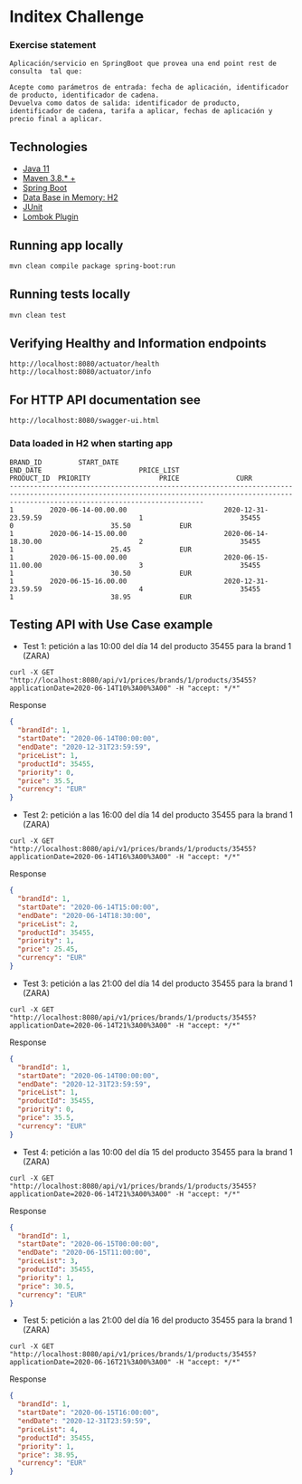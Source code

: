 # Inditex Challenge

### Exercise statement
```
Aplicación/servicio en SpringBoot que provea una end point rest de consulta  tal que:

Acepte como parámetros de entrada: fecha de aplicación, identificador de producto, identificador de cadena.
Devuelva como datos de salida: identificador de producto, identificador de cadena, tarifa a aplicar, fechas de aplicación y precio final a aplicar.
```

## Technologies 
- [Java 11](https://www.oracle.com/java/technologies/downloads/)
- [Maven 3.8.* +](https://maven.apache.org/download.cgi)
- [Spring Boot](https://docs.spring.io/spring-boot/docs/current/reference/html/documentation.html)
- [Data Base in Memory: H2](https://www.h2database.com/html/main.html)
- [JUnit](https://junit.org/junit5/docs/current/user-guide/)
- [Lombok Plugin](https://projectlombok.org/) 

## Running app locally
```bash
mvn clean compile package spring-boot:run
```

## Running tests locally
```bash
mvn clean test
```

## Verifying Healthy and Information endpoints
```
http://localhost:8080/actuator/health
http://localhost:8080/actuator/info
```

## For HTTP API documentation see
```
http://localhost:8080/swagger-ui.html
```

### Data loaded in H2 when starting app
```
BRAND_ID         START_DATE                                    END_DATE                        PRICE_LIST                   PRODUCT_ID  PRIORITY                 PRICE              CURR
--------------------------------------------------------------------------------------------------------------------------------------------------------------------------------------------
1         2020-06-14-00.00.00                        2020-12-31-23.59.59                        1                        35455                0                        35.50            EUR
1         2020-06-14-15.00.00                        2020-06-14-18.30.00                        2                        35455                1                        25.45            EUR
1         2020-06-15-00.00.00                        2020-06-15-11.00.00                        3                        35455                1                        30.50            EUR
1         2020-06-15-16.00.00                        2020-12-31-23.59.59                        4                        35455                1                        38.95            EUR
```

## Testing API with Use Case example

- Test 1: petición a las 10:00 del día 14 del producto 35455 para la brand 1 (ZARA)
```
curl -X GET "http://localhost:8080/api/v1/prices/brands/1/products/35455?applicationDate=2020-06-14T10%3A00%3A00" -H "accept: */*"
```
Response 
```json
{
  "brandId": 1,
  "startDate": "2020-06-14T00:00:00",
  "endDate": "2020-12-31T23:59:59",
  "priceList": 1,
  "productId": 35455,
  "priority": 0,
  "price": 35.5,
  "currency": "EUR"
}
```

- Test 2: petición a las 16:00 del día 14 del producto 35455 para la brand 1 (ZARA)
```
curl -X GET "http://localhost:8080/api/v1/prices/brands/1/products/35455?applicationDate=2020-06-14T16%3A00%3A00" -H "accept: */*"
```
Response
```json
{
  "brandId": 1,
  "startDate": "2020-06-14T15:00:00",
  "endDate": "2020-06-14T18:30:00",
  "priceList": 2,
  "productId": 35455,
  "priority": 1,
  "price": 25.45,
  "currency": "EUR"
}
```

- Test 3: petición a las 21:00 del día 14 del producto 35455 para la brand 1 (ZARA)
```
curl -X GET "http://localhost:8080/api/v1/prices/brands/1/products/35455?applicationDate=2020-06-14T21%3A00%3A00" -H "accept: */*"
```
Response
```json
{
  "brandId": 1,
  "startDate": "2020-06-14T00:00:00",
  "endDate": "2020-12-31T23:59:59",
  "priceList": 1,
  "productId": 35455,
  "priority": 0,
  "price": 35.5,
  "currency": "EUR"
}
```

- Test 4: petición a las 10:00 del día 15 del producto 35455 para la brand 1 (ZARA)
```
curl -X GET "http://localhost:8080/api/v1/prices/brands/1/products/35455?applicationDate=2020-06-14T21%3A00%3A00" -H "accept: */*"
```
Response
```json
{
  "brandId": 1,
  "startDate": "2020-06-15T00:00:00",
  "endDate": "2020-06-15T11:00:00",
  "priceList": 3,
  "productId": 35455,
  "priority": 1,
  "price": 30.5,
  "currency": "EUR"
}
```

- Test 5: petición a las 21:00 del día 16 del producto 35455 para la brand 1 (ZARA)
```
curl -X GET "http://localhost:8080/api/v1/prices/brands/1/products/35455?applicationDate=2020-06-16T21%3A00%3A00" -H "accept: */*"
```
Response
```json
{
  "brandId": 1,
  "startDate": "2020-06-15T16:00:00",
  "endDate": "2020-12-31T23:59:59",
  "priceList": 4,
  "productId": 35455,
  "priority": 1,
  "price": 38.95,
  "currency": "EUR"
}
```

